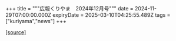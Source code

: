 +++
title = """広報くりやま　2024年12月号"""
date = 2024-11-29T07:00:00.000Z
expiryDate = 2025-03-10T04:25:55.489Z
tags = ["kuriyama","news"]
+++


[[source]](https://www.town.kuriyama.hokkaido.jp/site/koho/29562.html)
